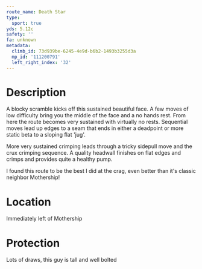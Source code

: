 ```yaml
---
route_name: Death Star
type:
  sport: true
yds: 5.12c
safety: ''
fa: unknown
metadata:
  climb_id: 73d939be-6245-4e9d-b6b2-1493b3255d3a
  mp_id: '111200791'
  left_right_index: '32'
---
```

# Description
A blocky scramble kicks off this sustained beautiful face.  A few moves of low difficulty bring you the middle of the face and a no hands rest.  From here the route becomes very sustained with virtually no rests.  Sequential moves lead up edges to a seam that ends in either a deadpoint or more static beta to a sloping flat 'jug'.

More very sustained crimping leads through a tricky sidepull move and the crux crimping sequence.  A quality headwall finishes on flat edges and crimps and provides quite a healthy pump.

I found this route to be the best I did at the crag, even better than it's classic neighbor Mothership!

# Location
Immediately left of Mothership

# Protection
Lots of draws, this guy is tall and well bolted
